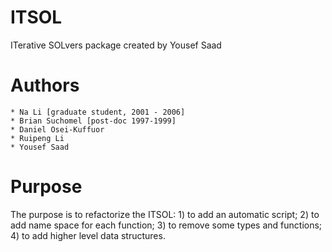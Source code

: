 # ITSOL
ITerative SOLvers package created by Yousef Saad

# Authors
    * Na Li [graduate student, 2001 - 2006]
    * Brian Suchomel [post-doc 1997-1999]
    * Daniel Osei-Kuffuor
    * Ruipeng Li
    * Yousef Saad


# Purpose
The purpose is to refactorize the ITSOL: 1) to add an automatic script; 2) to add name space for each function;
3) to remove some types and functions; 4) to add higher level data structures.
